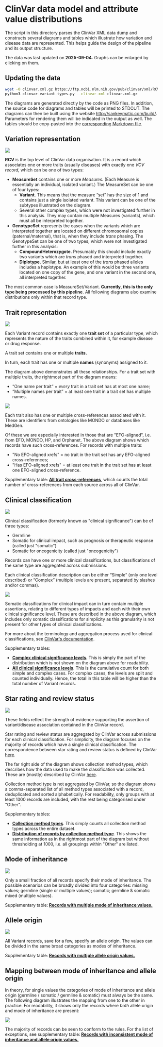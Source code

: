 # ClinVar data model and attribute value distributions

The script in this directory parses the ClinVar XML data dump and constructs several diagrams and tables which illustrate how variation and disease data are represented. This helps guide the design of the pipeline and its output structure.

The data was last updated on **2025-09-04.** Graphs can be enlarged by clicking on them.



## Updating the data

```bash
wget -O clinvar.xml.gz https://ftp.ncbi.nlm.nih.gov/pub/clinvar/xml/RCV_release/ClinVarRCVRelease_00-latest.xml.gz
python3 clinvar-variant-types.py --clinvar-xml clinvar.xml.gz
```

The diagrams are generated directly by the code as PNG files.
In addition, the source code for diagrams and tables will be printed to STDOUT. The diagrams can then be built using the website http://sankeymatic.com/build/. Parameters for rendering them will be indicated in the output as well. The tables should be copy-pasted into the [corresponding Markdown file](supplementary-tables.md).



## Variation representation

![](diagrams/variant-types.png)

**RCV** is the top level of ClinVar data organisation. It is a record which associates one or more traits (usually diseases) with exactly one _VCV record,_ which can be one of two types:
* **MeasureSet** contains one or more _Measures._ (Each Measure is essentially an individual, isolated variant.) The MeasureSet can be one of four types:
  - **Variant.** This means that the measure “set” has the size of 1 and contains just a single isolated variant. This variant can be one of the subtypes illustrated on the diagram.
  - Several other complex types, which were not investigated further in this analysis. They may contain multiple Measures (variants), which must all be interpreted together.
* **GenotypeSet** represents the cases when the variants which are interpreted together are located on different chromosomal copies (paternal/maternal), that is, when they include _trans_ phasing. The GenotypeSet can be one of two types, which were not investigated further in this analysis:
  - **CompoundHeterozygote.** Presumably this should include exactly two variants which are _trans_ phased and interpreted together.
  - **Diplotype.** Similar, but at least one of the _trans_ phased alleles includes a haplotype. An example of this would be three variants located on one copy of the gene, and one variant in the second one, all interpreted together.

The most common case is MeasureSet/Variant. **Currently, this is the only type being processed by this pipeline.** All following diagrams also examine distributions only within that record type.



## Trait representation

![](diagrams/traits.png)

Each Variant record contains exactly one **trait set** of a particular type, which represents the nature of the traits combined within it, for example disease or drug response.

A trait set contains one or multiple **traits.**

In turn, each trait has one or multiple **names** (synonyms) assigned to it.

The diagram above demonstrates all these relationships. For a trait set with multiple traits, the rightmost part of the diagram means:
* “One name per trait” = _every_ trait in a trait set has at most one name;
* “Multiple names per trait” = at least one trait in a trait set has multiple names.

![](diagrams/trait-xrefs.png)

Each trait also has one or multiple cross-references associated with it.
These are identifiers from ontologies like MONDO or databases like MedGen.

Of these we are especially interested in those that are "EFO-aligned", i.e. from EFO, MONDO, HP, and Orphanet.
The above diagram shows which records have such cross-references. For records with multiple traits:
* "No EFO-aligned xrefs" = no trait in the trait set has any EFO-aligned cross-references;
* "Has EFO-aligned xrefs" = at least one trait in the trait set has at least one EFO-aligned cross-reference.

Supplementary table: [**All trait cross-references**](supplementary-tables.md#all-trait-cross-references), which counts
the total number of cross-references from each source across all of ClinVar.

## Clinical classification

![](diagrams/clinical-classification.png)

Clinical classification (formerly known as "clinical significance") can be of three types:
* Germline
* Somatic for clinical impact, such as prognosis or therapeutic response (called just "somatic")
* Somatic for oncogenicity (called just "oncogenicity")

Records can have one or more clinical classifications, but classifications of the same type are aggregated across submissions.

Each clinical classification description can be either “Simple” (only one level described) or “Complex” (multiple levels are present, separated by slashes and/or commas).

![](diagrams/somatic-classification.png)

Somatic classifications for clinical impact can in turn contain multiple assertions, relating to different types
of impacts and each with their own clinical significance level.
These are described in the above diagram, which includes only somatic classifications for simplicity as this granularity
is not present for other types of clinical classifications.

For more about the terminology and aggregation process used for clinical classifications, see [ClinVar's documentation](https://www.ncbi.nlm.nih.gov/clinvar/docs/clinsig/).

Supplementary tables:
* [**Complex clinical significance levels**](supplementary-tables.md#complex-clinical-significance-levels). This is simply the part of the distribution which is not shown on the diagram above for readability.
* [**All clinical significance levels**](supplementary-tables.md#all-clinical-significance-levels). This is the cumulative count for both simple and complex cases. For complex cases, the levels are split and counted individually. Hence, the total in this table will be higher than the total number of Variant records.



## Star rating and review status

![](diagrams/star-rating.png)

These fields reflect the strength of evidence supporting the assertion of variant/disease association contained in the ClinVar record.

Star rating and review status are aggregated by ClinVar across submissions for each clinical classification.
For simplicity, the diagram focuses on the majority of records which have a single clinical classification.
The correspondence between star rating and review status is defined by ClinVar [here](https://www.ncbi.nlm.nih.gov/clinvar/docs/review_status/#review-status-on-aggregate-recor).

The far right side of the diagram shows collection method types, which describes how the data used to make the 
classification was collected.
These are (mostly) described by ClinVar [here](https://www.ncbi.nlm.nih.gov/clinvar/docs/spreadsheet/#collection).

Collection method type is not aggregated by ClinVar, so the diagram shows a comma-separated list of all method types
associated with a record, deduplicated and sorted alphabetically.
For readability, only groups with at least 1000 records are included, with the rest being categorised under "Other".

Supplementary tables:
* [**Collection method types**](supplementary-tables.md#collection-method-types). This simply counts all collection method types across the entire dataset.
* [**Distribution of records by collection method type**](supplementary-tables.md#distribution-of-records-by-collection-method-type).
  This shows the same information as in the rightmost part of the diagram but without thresholding at 1000, i.e. all groupings within "Other" are listed.



## Mode of inheritance

![](diagrams/mode-of-inheritance.png)

Only a small fraction of all records specify their mode of inheritance. The possible scenarios can be broadly divided into four categories: missing values; germline (single or multiple values); somatic; germline & somatic mixed (multiple values).

Supplementary table: [**Records with multiple mode of inheritance values.**](supplementary-tables.md#records-with-multiple-mode-of-inheritance-values)



## Allele origin

![](diagrams/allele-origin.png)

All Variant records, save for a few, specify an allele origin. The values can be divided in the same broad categories as modes of inheritance.

Supplementary table: [**Records with multiple allele origin values.**](supplementary-tables.md#records-with-multiple-allele-origin-values)



## Mapping between mode of inheritance and allele origin

In theory, for single values the categories of mode of inheritance and allele origin (germline / somatic / germline & somatic) must always be the same. The following diagram illustrates the mapping from one to the other in practice. For readability, it shows only the records where *both* allele origin and mode of inheritance are present:

![](diagrams/inheritance-origin.png)

The majority of records can be seen to conform to the rules. For the list of exceptions, see supplementary table: [**Records with inconsistent mode of inheritance and allele origin values.**](supplementary-tables.md#records-with-inconsistent-mode-of-inheritance-and-allele-origin-values)
